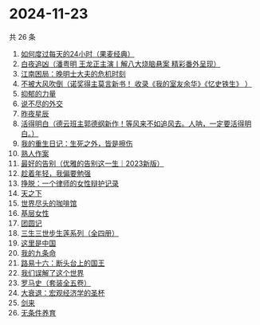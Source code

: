 # 2024-11-23

共 26 条

<!-- BEGIN WEREAD -->
<!-- 最后更新时间 2024-11-23 18:15:31 +0800 -->
1. [如何度过每天的24小时（果麦经典）](https://weread.qq.com/web/bookDetail/37232b70813ab9513g017e32)
1. [白夜追凶（潘粤明 王龙正主演丨解八大烧脑悬案 精彩番外呈现）](https://weread.qq.com/web/bookDetail/42332ea0813ab9608g0127d4)
1. [江南困局：晚明⼠⼤夫的危机时刻](https://weread.qq.com/web/bookDetail/f7632f50813ab9598g01376d)
1. [不被大风吹倒（诺奖得主莫言新书！ 收录《我的室友余华》《忆史铁生》 ）](https://weread.qq.com/web/bookDetail/2c032e80813ab95aag019524)
1. [抑郁的力量](https://weread.qq.com/web/bookDetail/62b32d40813ab9624g015171)
1. [说不尽的外交](https://weread.qq.com/web/bookDetail/42032800813ab820ag010c2e)
1. [昨夜星辰](https://weread.qq.com/web/bookDetail/39732650813ab7a01g0111c6)
1. [活得明白（德云班主郭德纲新作！等风来不如追风去。人呐，一定要活得明白。）](https://weread.qq.com/web/bookDetail/e5132920813ab95f6g01779f)
1. [我的重生日记：生死之外，皆是擦伤](https://weread.qq.com/web/bookDetail/d7432640813ab9560g013cc5)
1. [熟人作案](https://weread.qq.com/web/bookDetail/79532670813ab94f1g0117c1)
1. [最好的告别（优雅的告别这一生｜2023新版）](https://weread.qq.com/web/bookDetail/f6532270813ab7e0fg015138)
1. [趁着年轻，我偏要勉强](https://weread.qq.com/web/bookDetail/03632890729fc921036eaf1)
1. [挣脱：一个律师的女性辩护记录](https://weread.qq.com/web/bookDetail/7a532e50813ab7fedg010cfc)
1. [天之下](https://weread.qq.com/web/bookDetail/4de326a0721770aa4de95f4)
1. [世界尽头的咖啡馆](https://weread.qq.com/web/bookDetail/62932c607184a344629996d)
1. [基层女性](https://weread.qq.com/web/bookDetail/d3c3209072646383d3ce031)
1. [团圆记](https://weread.qq.com/web/bookDetail/b64323c0813ab9595g0181f0)
1. [三生三世步生莲系列（全四册）](https://weread.qq.com/web/bookDetail/d5132800813ab93c3g016a96)
1. [这里是中国](https://weread.qq.com/web/bookDetail/084324d07193a89308476c4)
1. [我的九条命](https://weread.qq.com/web/bookDetail/33c32eb0813ab702dg01853a)
1. [路易十六：断头台上的国王](https://weread.qq.com/web/bookDetail/cce32ed0813ab9509g012a81)
1. [我们误解了这个世界](https://weread.qq.com/web/bookDetail/40f32200813ab702dg017fef)
1. [罗马史（套装全五卷）](https://weread.qq.com/web/bookDetail/75832c507247d0337584c87)
1. [大衰退：宏观经济学的圣杯](https://weread.qq.com/web/bookDetail/f9132cf0813ab9597g014eb1)
1. [剑来](https://weread.qq.com/web/bookDetail/8e5326b07153adcf8e53d42)
1. [无条件养育](https://weread.qq.com/web/bookDetail/27b327b05e44c227b752c9d)
<!-- END WEREAD -->